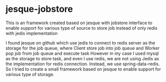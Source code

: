 # jesque-jobstore
This is an framework created based on jesque with jobstore interface to enable support for various type of source to store job instead of only redis with jedis implementation

I found jesque on github which use jedis to connect to redis server as the storage for the job queue, where Client store job into job queue and Worker pop job from job queue and execute task
However in my case I used mysql as the storage to store task, and even I use redis, we are not using Jedis as the implementation for redis connection. Instead, we use spring-data-redis. So
I tried to create a small framework based on jesque to enable support for various type of storage.
